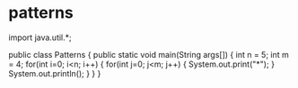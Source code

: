 # patterns

import java.util.*;


public class Patterns 
{
   public static void main(String args[])
   {
       int n = 5;
       int m = 4;
       for(int i=0; i<n; i++) 
       {
           for(int j=0; j<m; j++)
           {
               System.out.print("*");
           }
           System.out.println();
       }
   }
}
